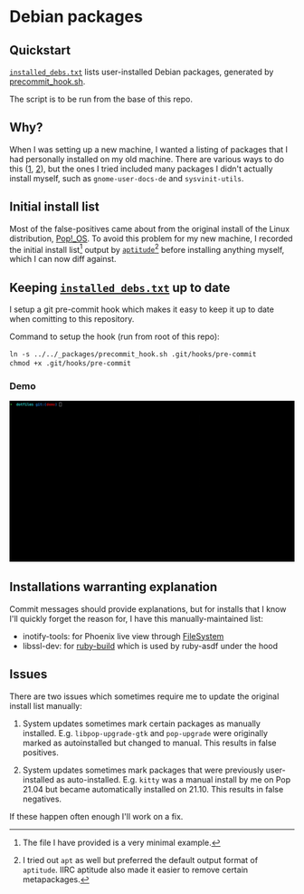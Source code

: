 # Debian packages
## Quickstart
[`installed_debs.txt`](installed_debs.txt) lists user-installed Debian packages, generated by [precommit_hook.sh](precommit_hook.sh).  

The script is to be run from the base of this repo.

## Why?
When I was setting up a new machine, I wanted a listing of packages that I had personally installed on my old machine. There are various ways to do this ([1](https://stackoverflow.com/questions/41007182/debian-listing-all-user-installed-packages), [2](https://askubuntu.com/questions/2389/how-to-list-manually-installed-packages)), but the ones I tried included many packages I didn't actually install myself, such as `gnome-user-docs-de` and `sysvinit-utils`.

## Initial install list
Most of the false-positives came about from the original install of the Linux distribution, [Pop!_OS](https://pop.system76.com/). To avoid this problem for my new machine, I recorded the initial install list[^1] output by [`aptitude`](https://wiki.debian.org/Aptitude)[^2] before installing anything myself, which I can now diff against.

## Keeping [`installed_debs.txt`](installed_debs.txt) up to date
I setup a git pre-commit hook which makes it easy to keep it up to date when comitting to this repository.

Command to setup the hook (run from root of this repo):
```
ln -s ../../_packages/precommit_hook.sh .git/hooks/pre-commit
chmod +x .git/hooks/pre-commit
```

### Demo
![git hook demo](git_hook_demo.gif)

## Installations warranting explanation
Commit messages should provide explanations, but for installs that I know I'll quickly forget the reason for, I have this manually-maintained list:
- inotify-tools: for Phoenix live view through [FileSystem](https://github.com/falood/file_system/blob/acfc8a36b1a1bbb2e64e6451173ed03309812b2c/lib/file_system/backends/fs_inotify.ex#L43)
- libssl-dev: for [ruby-build](https://github.com/rbenv/ruby-build/wiki#troubleshooting) which is used by ruby-asdf under the hood

## Issues
There are two issues which sometimes require me to update the original install list manually:
1. System updates sometimes mark certain packages as manually installed. E.g. `libpop-upgrade-gtk` and `pop-upgrade` were originally marked as autoinstalled but changed to manual. This results in false positives.

2. System updates sometimes mark packages that were previously user-installed as auto-installed. E.g. `kitty` was a manual install by me on Pop 21.04 but became automatically installed on 21.10. This results in false negatives.

If these happen often enough I'll work on a fix.

[^1]: The file I have provided is a very minimal example.
[^2]: I tried out `apt` as well but preferred the default output format of `aptitude`. IIRC aptitude also made it easier to remove certain metapackages.
